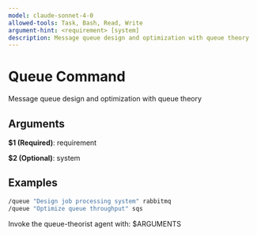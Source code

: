 ```yaml
---
model: claude-sonnet-4-0
allowed-tools: Task, Bash, Read, Write
argument-hint: <requirement> [system]
description: Message queue design and optimization with queue theory
---
```


# Queue Command

Message queue design and optimization with queue theory

## Arguments

**$1 (Required)**: requirement

**$2 (Optional)**: system

## Examples

```bash
/queue "Design job processing system" rabbitmq
/queue "Optimize queue throughput" sqs
```

Invoke the queue-theorist agent with: $ARGUMENTS
